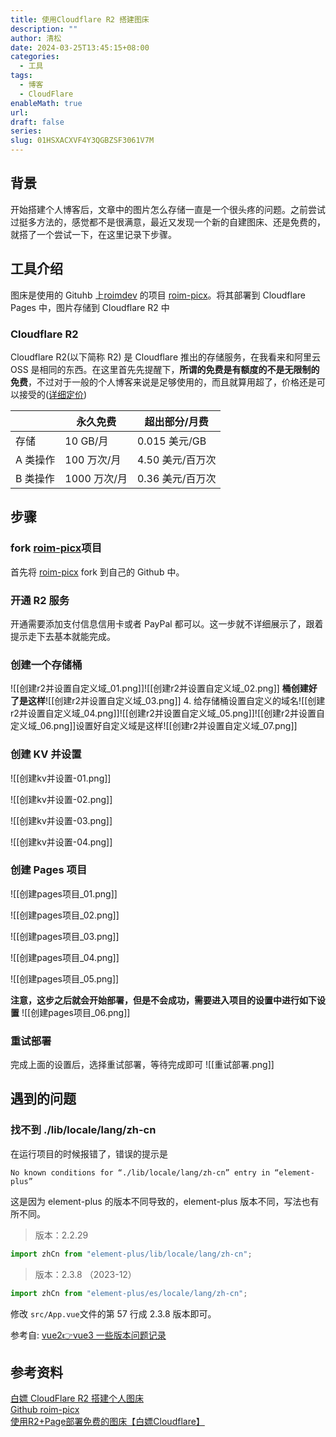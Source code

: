 ```yaml
---
title: 使用Cloudflare R2 搭建图床
description: ""
author: 清松
date: 2024-03-25T13:45:15+08:00
categories:
  - 工具
tags:
  - 博客
  - CloudFlare
enableMath: true
url: 
draft: false
series: 
slug: 01HSXACXVF4Y3QGBZSF3061V7M
---
```

## 背景
开始搭建个人博客后，文章中的图片怎么存储一直是一个很头疼的问题。之前尝试过挺多方法的，感觉都不是很满意，最近又发现一个新的自建图床、还是免费的，就搭了一个尝试一下，在这里记录下步骤。

## 工具介绍
图床是使用的 Gituhb 上[roimdev](https://github.com/roimdev) 的项目 [roim-picx](https://github.com/roimdev/roim-picx)。将其部署到 Cloudflare Pages 中，图片存储到 Cloudflare R2 中
### Cloudflare R2
Cloudflare R2(以下简称 R2) 是 Cloudflare 推出的存储服务，在我看来和阿里云 OSS 是相同的东西。在这里首先先提醒下，**所谓的免费是有额度的不是无限制的免费**，不过对于一般的个人博客来说是足够使用的，而且就算用超了，价格还是可以接受的([详细定价](https://developers.cloudflare.com/r2/pricing/))

|       | 永久免费      | 超出部分/月费     |
| ----- | --------- | ----------- |
| 存储    | 10 GB/月   | 0.015 美元/GB |
| A 类操作 | 100 万次/月  | 4.50 美元/百万次 |
| B 类操作 | 1000 万次/月 | 0.36 美元/百万次 |
## 步骤
### fork  [roim-picx](https://github.com/roimdev/roim-picx)项目
首先将  [roim-picx](https://github.com/roimdev/roim-picx) fork 到自己的 Github 中。
### 开通 R2 服务
开通需要添加支付信息信用卡或者 PayPal 都可以。这一步就不详细展示了，跟着提示走下去基本就能完成。
### 创建一个存储桶
![[创建r2并设置自定义域_01.png]]![[创建r2并设置自定义域_02.png]]
**桶创建好了是这样**![[创建r2并设置自定义域_03.png]]
4. 给存储桶设置自定义的域名![[创建r2并设置自定义域_04.png]]![[创建r2并设置自定义域_05.png]]![[创建r2并设置自定义域_06.png]]设置好自定义域是这样![[创建r2并设置自定义域_07.png]]
### 创建 KV 并设置
![[创建kv并设置-01.png]]

![[创建kv并设置-02.png]]

![[创建kv并设置-03.png]]

![[创建kv并设置-04.png]]
### 创建 Pages 项目
![[创建pages项目_01.png]]

![[创建pages项目_02.png]]

![[创建pages项目_03.png]]

![[创建pages项目_04.png]]

![[创建pages项目_05.png]]

**注意，这步之后就会开始部署，但是不会成功，需要进入项目的设置中进行如下设置**
![[创建pages项目_06.png]]

### 重试部署
完成上面的设置后，选择重试部署，等待完成即可
![[重试部署.png]]

## 遇到的问题
### 找不到 ./lib/locale/lang/zh-cn
在运行项目的时候报错了，错误的提示是
```
No known conditions for “./lib/locale/lang/zh-cn” entry in “element-plus”
```
这是因为 element-plus 的版本不同导致的，element-plus 版本不同，写法也有所不同。

> 版本：2.2.29

```js
import zhCn from "element-plus/lib/locale/lang/zh-cn";
```

> 版本：2.3.8 （2023-12）

```js
import zhCn from "element-plus/es/locale/lang/zh-cn";
```
修改 `src/App.vue`文件的第 57 行成 2.3.8 版本即可。

参考自: [vue2👉vue3 一些版本问题记录](https://zhuanlan.zhihu.com/p/675006386)

## 参考资料
[白嫖 CloudFlare R2 搭建个人图床](https://testerhome.com/topics/36077)   
[Github roim-picx](https://github.com/roimdev/roim-picx?tab=readme-ov-file)   
[使用R2+Page部署免费的图床【白嫖Cloudflare】](https://blog.lianglianglee.com/2024/01/15/cloudflare-r2-page-image-server/)   
